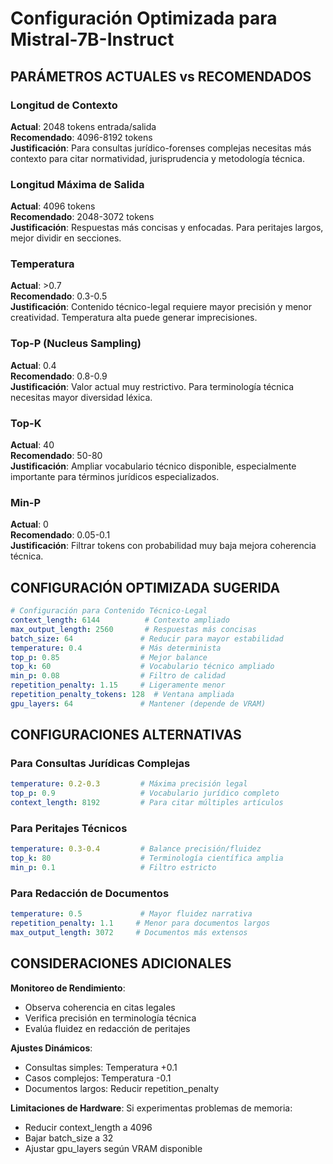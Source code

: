 # Configuración Optimizada para Mistral-7B-Instruct

## PARÁMETROS ACTUALES vs RECOMENDADOS

### Longitud de Contexto
**Actual**: 2048 tokens entrada/salida  
**Recomendado**: 4096-8192 tokens  
**Justificación**: Para consultas jurídico-forenses complejas necesitas más contexto para citar normatividad, jurisprudencia y metodología técnica.

### Longitud Máxima de Salida
**Actual**: 4096 tokens  
**Recomendado**: 2048-3072 tokens  
**Justificación**: Respuestas más concisas y enfocadas. Para peritajes largos, mejor dividir en secciones.

### Temperatura
**Actual**: >0.7  
**Recomendado**: 0.3-0.5  
**Justificación**: Contenido técnico-legal requiere mayor precisión y menor creatividad. Temperatura alta puede generar imprecisiones.

### Top-P (Nucleus Sampling)
**Actual**: 0.4  
**Recomendado**: 0.8-0.9  
**Justificación**: Valor actual muy restrictivo. Para terminología técnica necesitas mayor diversidad léxica.

### Top-K
**Actual**: 40  
**Recomendado**: 50-80  
**Justificación**: Ampliar vocabulario técnico disponible, especialmente importante para términos jurídicos especializados.

### Min-P
**Actual**: 0  
**Recomendado**: 0.05-0.1  
**Justificación**: Filtrar tokens con probabilidad muy baja mejora coherencia técnica.

## CONFIGURACIÓN OPTIMIZADA SUGERIDA

```yaml
# Configuración para Contenido Técnico-Legal
context_length: 6144          # Contexto ampliado
max_output_length: 2560       # Respuestas más concisas
batch_size: 64               # Reducir para mayor estabilidad
temperature: 0.4             # Más determinista
top_p: 0.85                  # Mejor balance
top_k: 60                    # Vocabulario técnico ampliado
min_p: 0.08                  # Filtro de calidad
repetition_penalty: 1.15     # Ligeramente menor
repetition_penalty_tokens: 128  # Ventana ampliada
gpu_layers: 64               # Mantener (depende de VRAM)
```

## CONFIGURACIONES ALTERNATIVAS

### Para Consultas Jurídicas Complejas
```yaml
temperature: 0.2-0.3         # Máxima precisión legal
top_p: 0.9                   # Vocabulario jurídico completo
context_length: 8192         # Para citar múltiples artículos
```

### Para Peritajes Técnicos
```yaml
temperature: 0.3-0.4         # Balance precisión/fluidez
top_k: 80                    # Terminología científica amplia
min_p: 0.1                   # Filtro estricto
```

### Para Redacción de Documentos
```yaml
temperature: 0.5             # Mayor fluidez narrativa
repetition_penalty: 1.1     # Menor para documentos largos
max_output_length: 3072     # Documentos más extensos
```

## CONSIDERACIONES ADICIONALES

**Monitoreo de Rendimiento**:
- Observa coherencia en citas legales
- Verifica precisión en terminología técnica
- Evalúa fluidez en redacción de peritajes

**Ajustes Dinámicos**:
- Consultas simples: Temperatura +0.1
- Casos complejos: Temperatura -0.1
- Documentos largos: Reducir repetition_penalty

**Limitaciones de Hardware**:
Si experimentas problemas de memoria:
- Reducir context_length a 4096
- Bajar batch_size a 32
- Ajustar gpu_layers según VRAM disponible